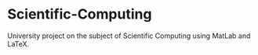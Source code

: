 # Scientific-Computing
University project on the subject of Scientific Computing using MatLab and LaTeX.
